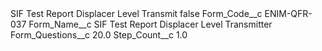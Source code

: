 <?xml version="1.0" encoding="UTF-8"?>
<CustomMetadata xmlns="http://soap.sforce.com/2006/04/metadata" xmlns:xsi="http://www.w3.org/2001/XMLSchema-instance" xmlns:xsd="http://www.w3.org/2001/XMLSchema">
    <label>SIF Test Report Displacer Level Transmit</label>
    <protected>false</protected>
    <values>
        <field>Form_Code__c</field>
        <value xsi:type="xsd:string">ENIM-QFR-037</value>
    </values>
    <values>
        <field>Form_Name__c</field>
        <value xsi:type="xsd:string">SIF Test Report Displacer Level Transmitter​</value>
    </values>
    <values>
        <field>Form_Questions__c</field>
        <value xsi:type="xsd:double">20.0</value>
    </values>
    <values>
        <field>Step_Count__c</field>
        <value xsi:type="xsd:double">1.0</value>
    </values>
</CustomMetadata>
